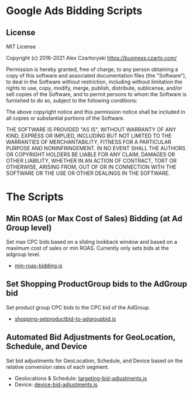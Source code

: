 # Google Ads Bidding Scripts

## License

MIT License

Copyright (c) 2016-2021 Alex Czartoryski
https://business.czarto.com/

Permission is hereby granted, free of charge, to any person obtaining a copy
of this software and associated documentation files (the "Software"), to deal
in the Software without restriction, including without limitation the rights
to use, copy, modify, merge, publish, distribute, sublicense, and/or sell
copies of the Software, and to permit persons to whom the Software is
furnished to do so, subject to the following conditions:

The above copyright notice and this permission notice shall be included in all
copies or substantial portions of the Software.

THE SOFTWARE IS PROVIDED "AS IS", WITHOUT WARRANTY OF ANY KIND, EXPRESS OR
IMPLIED, INCLUDING BUT NOT LIMITED TO THE WARRANTIES OF MERCHANTABILITY,
FITNESS FOR A PARTICULAR PURPOSE AND NONINFRINGEMENT. IN NO EVENT SHALL THE
AUTHORS OR COPYRIGHT HOLDERS BE LIABLE FOR ANY CLAIM, DAMAGES OR OTHER
LIABILITY, WHETHER IN AN ACTION OF CONTRACT, TORT OR OTHERWISE, ARISING FROM,
OUT OF OR IN CONNECTION WITH THE SOFTWARE OR THE USE OR OTHER DEALINGS IN THE
SOFTWARE.

# The Scripts

## Min ROAS (or Max Cost of Sales) Bidding (at Ad Group level)
Set max CPC bids based on a sliding lookback window and based on a maximum cost of sales or min ROAS. Currently only sets bids at the adgroup level.
- <a href="https://github.com/Czarto/Adwords-Scripts/blob/e1ff3ac49c46538e660c3688988dbb771fd29b02/min-roas-bidding.js">min-roas-bidding.js</a>

## Set Shopping ProductGroup bids to the AdGroup bid
Set product group CPC bids to the CPC bid of the AdGroup.
- <a href="https://github.com/Czarto/Adwords-Scripts/blob/master/shopping-setproductbid-to-adgroupbid.js">shopping-setproductbid-to-adgroupbid.js</a>

## Automated Bid Adjustments for GeoLocation, Schedule, and  Device
Set bid adjustments for GeoLocation, Schedule, and Device based on the relative conversion rates of each segment.
- Geolocations & Schedule: <a href="https://github.com/Czarto/Adwords-Scripts/blob/master/targeting-bid-adjustments.js">targeting-bid-adjustments.js</a>
- Device: <a href="https://github.com/Czarto/Adwords-Scripts/blob/master/device-bid-adjustments.js">device-bid-adjustments.js</a>
